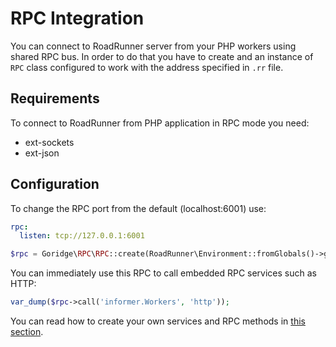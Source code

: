 # RPC Integration

You can connect to RoadRunner server from your PHP workers using shared RPC bus. In order to do that you have to create and
an instance of `RPC` class configured to work with the address specified in `.rr` file.

## Requirements

To connect to RoadRunner from PHP application in RPC mode you need:

- ext-sockets
- ext-json

## Configuration

To change the RPC port from the default (localhost:6001) use:

```yaml
rpc:
  listen: tcp://127.0.0.1:6001
```

```php
$rpc = Goridge\RPC\RPC::create(RoadRunner\Environment::fromGlobals()->getRPCAddress());
```

You can immediately use this RPC to call embedded RPC services such as HTTP:

```php
var_dump($rpc->call('informer.Workers', 'http'));
```

You can read how to create your own services and RPC methods in [this section](/beep-beep/plugin.md).
